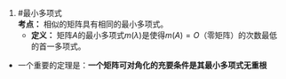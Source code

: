  1. #最小多项式  
	 **考点：** 相似的矩阵具有相同的最小多项式。
    *   **定义：** 矩阵$A$的最小多项式$m(\lambda)$是使得$m(A)=O$（零矩阵）的次数最低的首一多项式。
- 一个重要的定理是：**一个矩阵可对角化的充要条件是其最小多项式无重根**  